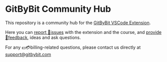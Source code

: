 # GitByBit Community Hub

This repository is a community hub for the [GitByBit VSCode Extension](https://marketplace.visualstudio.com/items?itemName=GitByBit.gitbybit).

Here you can [report 🐞issues](https://github.com/GitByBit-com/VSCodeExtension/issues) with the extension and the course, and [provide 💬feedback](https://github.com/GitByBit-com/VSCodeExtension/discussions), ideas and ask questions.

For any 💵💳billing-related questions, please contact us directly at [support@gitbybit.com](mailto:support@gitbybit.com)
